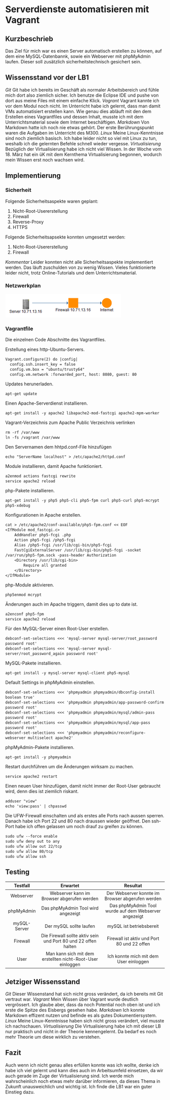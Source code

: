 # Serverdienste automatisieren mit Vagrant

## Kurzbeschrieb
Das Ziel für mich war es einen Server automatisch erstellen zu können, auf dem eine MySQL-Datenbannk, sowie ein Webserver mit phpMyAdmin laufen.
Dieser soll zusätzlich sicherheitstechnisch gesichert sein.

## Wissensstand vor der LB1
*Git*
Git habe ich bereits im Geschäft als normaler Arbeitsbereich und fühle mich dort also ziemlich sicher.
Ich benutze die Eclipse IDE und pushe von dort aus meine Files mit einem einfache Klick.
*Vagrant*
Vagrant kannte ich vor dem Modul noch nicht. Im Unterricht habe ich gelernt, dass man damit VMs automatisiert erstellen kann.
Wie genau dies abläuft mit den dem Erstellen eines Vagrantfiles und dessen Inhalt, musste ich mit dem Unterrichtsmaterial sowie dem Internet beschäftigen.
*Markdown*
Von Markdown hatte ich noch nie etwas gehört. Der erste Berührungspunkt waren die Aufgaben im Unterricht des M300.
*Linux*
Meine Linux-Kenntnisse sind noch ziemlich basisch.
Ich habe leider nicht so viel mit Linux zu tun, weshalb ich die gelernten Befehle schnell wieder vergesse.
*Virtualisierung*
Bezüglich der Virtualisierung habe ich nicht viel Wissen. In der Woche vom 18. März hat ein üK mit dem Kernthema Virtualisierung begonnen, wodurch mein Wissen erst noch wachsen wird.

## Implementierung
### Sicherheit
Folgende Sicherheitsaspekte waren geplant:
1. Nicht-Root-Usererstellung
2. Firewall
3. Reverse-Proxy
4. HTTPS

Folgende Sicherheitsapsekte konnten umgesetzt werden:
1. Nicht-Root-Usererstellung
2. Firewall

*Kommentar*
Leider konnten nicht alle Sicherheitsaspekte implementiert werden. Das läuft zuschulden von zu wenig Wissen. Vieles funktionierte leider nicht, trotz Online-Tutorials und dem Unterrichtsmaterial.

### Netzwerkplan
![Image](/Netzwerkplan.PNG)

### Vagrantfile

Die einzelnen Code Abschnitte des Vagrantfiles.

Erstellung eines http-Ubuntu-Servers.
~~~~
Vagrant.configure(2) do |config|
  config.ssh.insert_key = false
  config.vm.box = "ubuntu/trusty64"
  config.vm.network :forwarded_port, host: 8080, guest: 80
~~~~

Updates herunerladen.
~~~~
apt-get update
~~~~

Einen Apache-Serverdienst installieren.
~~~~
apt-get install -y apache2 libapache2-mod-fastcgi apache2-mpm-worker
~~~~

Vagrant-Verzeichnis zum Apache Public Verzeichnis verlinken
~~~~
rm -rf /var/www
ln -fs /vagrant /var/www
~~~~

Den Servernamen dem hhtpd.conf-File hinzufügen
~~~~
echo "ServerName localhost" > /etc/apache2/httpd.conf
~~~~

Module installieren, damit Apache funktioniert.
~~~~
a2enmod actions fastcgi rewrite
service apache2 reload
~~~~

php-Pakete installieren.
~~~~
apt-get install -y php5 php5-cli php5-fpm curl php5-curl php5-mcrypt php5-xdebug
~~~~

Konfigurationen in Apache erstellen.
~~~~
cat > /etc/apache2/conf-available/php5-fpm.conf << EOF
<IfModule mod_fastcgi.c>
    AddHandler php5-fcgi .php
    Action php5-fcgi /php5-fcgi
    Alias /php5-fcgi /usr/lib/cgi-bin/php5-fcgi
    FastCgiExternalServer /usr/lib/cgi-bin/php5-fcgi -socket /var/run/php5-fpm.sock -pass-header Authorization
    <Directory /usr/lib/cgi-bin>
        Require all granted
    </Directory>
</IfModule>
~~~~

php-Module aktivieren.
~~~~
php5enmod mcrypt
~~~~

Änderungen auch im Apache triggern, damit dies up to date ist.
~~~~
a2enconf php5-fpm
service apache2 reload
~~~~

Für den MySQL-Server einen Root-User erstellen.
~~~~
debconf-set-selections <<< 'mysql-server mysql-server/root_password password root'
debconf-set-selections <<< 'mysql-server mysql-server/root_password_again password root'
~~~~

MySQL-Pakete installieren.
~~~~
apt-get install -y mysql-server mysql-client php5-mysql
~~~~

Default Settings in phpMyAdmin einstellen.
~~~~
debconf-set-selections <<< 'phpmyadmin phpmyadmin/dbconfig-install boolean true'
debconf-set-selections <<< 'phpmyadmin phpmyadmin/app-password-confirm password root'
debconf-set-selections <<< 'phpmyadmin phpmyadmin/mysql/admin-pass password root'
debconf-set-selections <<< 'phpmyadmin phpmyadmin/mysql/app-pass password root'
debconf-set-selections <<< 'phpmyadmin phpmyadmin/reconfigure-webserver multiselect apache2'
~~~~

phpMyAdmin-Pakete installieren.
~~~~
apt-get install -y phpmyadmin
~~~~

Restart durchführen um die Änderungen wirksam zu machen.
~~~~
service apache2 restart
~~~~

Einen neuen User hinzufügen, damit nicht immer der Root-User gebraucht wird, denn dies ist ziemlich riskant.
~~~~
adduser "view"
echo 'view:pass' | chpasswd
~~~~

Die UFW-Firewall einschalten und als erstes alle Ports nach aussen sperren.
Danach habe ich Port 22 und 80 nach draussen wieder geöffnet.
Den ssh-Port habe ich offen gelassen um noch drauf zu greifen zu können.
~~~~
sudo ufw --force enable
sudo ufw deny out to any
sudo ufw allow out 22/tcp
sudo ufw allow 80/tcp
sudo ufw allow ssh
~~~~

## Testing

|Testfall | Erwartet | Resultat |
|:--:|:--:|:--:|
|Webserver|Webserver kann im Browser abgerufen werden|Der Webserver konnte im Browser abgerufen werden|
|phpMyAdmin|Das phpMyAdmin Tool wird angezeigt|Das phpMyAdmin Tool wurde auf dem Webserver angezeigt|
|mySQL-Server|Der mySQL sollte laufen|mySQL ist betriebsbereit|
|Firewall|Die Firewall sollte aktiv sein und Port 80 und 22 offen halten|Firewall ist aktiv und Port 80 und 22 offen|
|User|Man kann sich mit dem erstellten nicht-Root-User einloggen|Ich konnte mich mit dem User einloggen|

## Jetziger Wissensstand
*Git*
Dieser Wissenstand hat sich nicht gross verändert, da ich bereits mit Git vertraut war.
*Vagrant*
Mein Wissen über Vagrant wurde deutlich vergrössert. Ich glaube aber, dass da noch Potential noch oben ist und ich erste die Spitze des Eisbergs gesehen habe.
*Markdown*
Ich konnte Markdown effizent nutzen und befinde es als gutes Dokumentiersystem.
*Linux*
Meine Linux-Kenntnisse haben sich nicht gross verändert, viel musste ich nachschauen.
*Virtualisierung*
Die Virtualisierung habe ich mit dieser LB nur praktisch und nicht in der Theorie kennengelernt.
Da bedarf es noch mehr Theorie um diese wirklich zu verstehen.

## Fazit
Auch wenn ich nicht genau alles erfüllen konnte was ich wollte, denke ich habe ich viel gelernt und kann dies auch im Arbeitsumfeld einsetzen, da wir auch gerade im Zuge der Virtualisierung sind.
Ich werde mich wahrscheinlich noch etwas mehr darüber informieren, da dieses Thema in Zukunft unausweichlich und wichtig ist. Ich finde die LB1 war ein guter Einstieg dazu.

